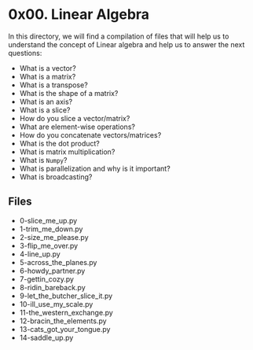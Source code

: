 # 0x00. Linear Algebra
In this directory, we will find a compilation of files that will help us to understand the concept of Linear algebra and help us to answer the next questions:
-   What is a vector?
-   What is a matrix?
-   What is a transpose?
-   What is the shape of a matrix?
-   What is an axis?
-   What is a slice?
-   How do you slice a vector/matrix?
-   What are element-wise operations?
-   How do you concatenate vectors/matrices?
-   What is the dot product?
-   What is matrix multiplication?
-   What is  `Numpy`?
-   What is parallelization and why is it important?
-   What is broadcasting?

## Files
 - 0-slice_me_up.py
 - 1-trim_me_down.py
 - 2-size_me_please.py
 - 3-flip_me_over.py
 - 4-line_up.py
 - 5-across_the_planes.py
 - 6-howdy_partner.py
 - 7-gettin_cozy.py
 - 8-ridin_bareback.py
 - 9-let_the_butcher_slice_it.py
 - 10-ill_use_my_scale.py
 - 11-the_western_exchange.py
 - 12-bracin_the_elements.py
 - 13-cats_got_your_tongue.py
 - 14-saddle_up.py
